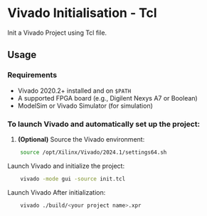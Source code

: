 # Vivado Initialisation - Tcl

Init a Vivado Project using Tcl file. 

## Usage

### Requirements

- Vivado 2020.2+ installed and on `$PATH`
- A supported FPGA board (e.g., Digilent Nexys A7 or Boolean)
- ModelSim or Vivado Simulator (for simulation)

### To launch Vivado and automatically set up the project:

1. **(Optional)** Source the Vivado environment:
   
```bash
	source /opt/Xilinx/Vivado/2024.1/settings64.sh
```

Launch Vivado and initialize the project:

```bash
	vivado -mode gui -source init.tcl
```

Launch Vivado After initialization:

```bash
	vivado ./build/<your project name>.xpr
```

